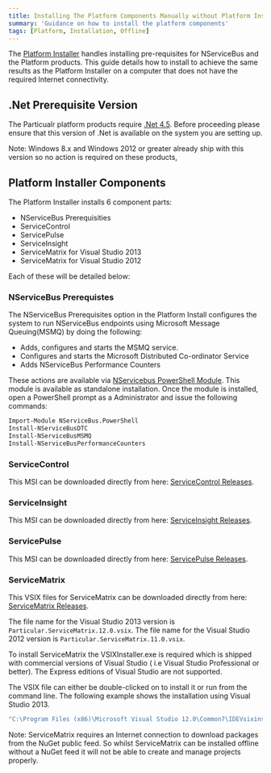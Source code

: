 ```yaml
---
title: Installing The Platform Components Manually without Platform Installer
summary: 'Guidance on how to install the platform components'
tags: [Platform, Installation, Offline]
---
```


The [Platform Installer](/platform/installer) handles installing pre-requisites for NServiceBus and the Platform products.  This guide details how to install to achieve the same results as the Platform Installer on a computer that does not have the required Internet connectivity.


## .Net Prerequisite Version

The Particualr platform products require [.Net 4.5](http://www.microsoft.com/en-au/download/details.aspx?id=40779). Before proceeding please ensure that this version of .Net is available on the system you are setting up.  

Note: Windows 8.x and Windows 2012 or greater already ship with this version so no action is required on these products,


##  Platform Installer Components

The Platform Installer installs 6 component parts:

- NServiceBus Prerequisities
- ServiceControl
- ServicePulse
- ServiceInsight
- ServiceMatrix for Visual Studio 2013 
- ServiceMatrix for Visual Studio 2012 

Each of these will be detailed below:

### NServiceBus Prerequistes

The NServiceBus Prerequisites option in the Platform Install configures the system to run NServiceBus endpoints using Microsoft Message Queuing(MSMQ) by doing the following:

- Adds, configures and starts the MSMQ service.
- Configures and starts the Microsoft Distributed Co-ordinator Service
- Adds NServiceBus Performance Counters

These actions are available via [NServicebus PowerShell Module](https://github.com/Particular/NServiceBus.PowerShell/releases/latest).  This module is available as standalone installation.  Once the module is installed, open a PowerShell prompt as a Administrator and issue the following commands:

```bat
Import-Module NServiceBus.PowerShell
Install-NServiceBusDTC
Install-NServiceBusMSMQ
Install-NServiceBusPerformanceCounters
```

### ServiceControl 

This MSI can be downloaded directly from here: [ServiceControl Releases](https://github.com/Particular/ServiceControl/releases/latest).

### ServiceInsight

This MSI can be downloaded directly from here: [ServiceInsight Releases](https://github.com/Particular/ServiceInsight/releases/latest).

### ServicePulse

This MSI can be downloaded directly from here: [ServicePulse Releases](https://github.com/Particular/ServicePulse/releases/latest).

### ServiceMatrix 

This VSIX files for ServiceMatrix can be downloaded directly from here: [ServiceMatrix Releases](https://github.com/Particular/ServiceMatrix/releases/latest).  

The file name for the Visual Studio 2013 version is `Particular.ServiceMatrix.12.0.vsix`.
The file name for the Visual Studio 2012 version is `Particular.ServiceMatrix.11.0.vsix`.

To install ServiceMatrix the VSIXInstaller.exe is required which is shipped with commercial versions of Visual Studio ( i.e Visual Studio Professional or better).  The Express editions of Visual Studio are not supported.

The VSIX file can either be double-clicked on to install it or run from the command line.  The following example shows the installation using Visual Studio 2013.

```bat
"C:\Program Files (x86)\Microsoft Visual Studio 12.0\Common7\IDEVsixinstaller.exe" Particular.ServiceMatrix.12.0.vsix  
```

Note: ServiceMatrix requires an Internet connection to download packages from the NuGet public feed. So whilst ServiceMatrix can be installed offline without a NuGet feed it will not be able to create and manage projects properly.

